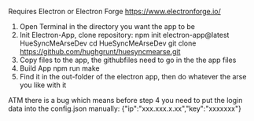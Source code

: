 Requires Electron or Electron Forge
https://www.electronforge.io/

1) Open Terminal in the directory you want the app to be
2) Init Electron-App, clone repository: 
    npm init electron-app@latest HueSyncMeArseDev
    cd HueSyncMeArseDev
    git clone https://github.com/hughgrunt/huesyncmearse.git
3) Copy files to the app, the githubfiles need to go in the the app files
4) Build App
    npm run make
5) Find it in the out-folder of the electron app, then do whatever the arse you like with it

ATM there is a bug which means before step 4 you need to put the login data into the config.json manually:
{"ip":"xxx.xxx.x.xx","key":"xxxxxxx"}
